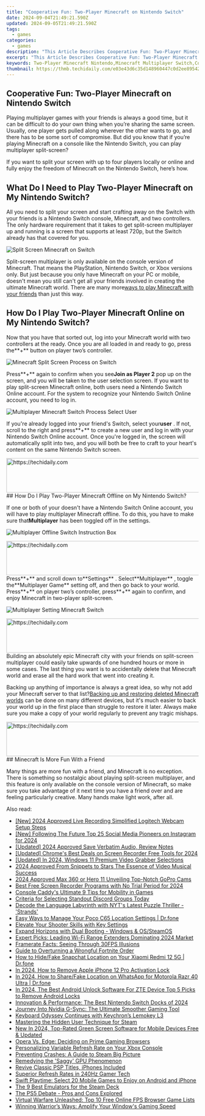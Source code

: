 ```yaml
---
title: "Cooperative Fun: Two-Player Minecraft on Nintendo Switch"
date: 2024-09-04T21:49:21.590Z
updated: 2024-09-05T21:49:21.590Z
tags:
  - games
categories:
  - games
description: "This Article Describes Cooperative Fun: Two-Player Minecraft on Nintendo Switch"
excerpt: "This Article Describes Cooperative Fun: Two-Player Minecraft on Nintendo Switch"
keywords: Two-Player Minecraft Nintendo,Minecraft Multiplayer Switch,Co-Op Minecraft Nintendo Game,Nintendo Minecraft Multiplayer Tips,Two-Player Nintendo Switch Gaming,Minecraft Cooperative Game for Switch,How to Play Two-Player Minecraft Switch
thumbnail: https://thmb.techidaily.com/e03e43d6c35d148960447c0d2ee89542320d7730a8e124f95538e772fc1bdf8a.jpg
---
```


## Cooperative Fun: Two-Player Minecraft on Nintendo Switch

 Playing multiplayer games with your friends is always a good time, but it can be difficult to do your own thing when you’re sharing the same screen. Usually, one player gets pulled along wherever the other wants to go, and there has to be some sort of compromise. But did you know that if you’re playing Minecraft on a console like the Nintendo Switch, you can play multiplayer split-screen?

 If you want to split your screen with up to four players locally or online and fully enjoy the freedom of Minecraft on the Nintendo Switch, here’s how.

## What Do I Need to Play Two-Player Minecraft on My Nintendo Switch?

 All you need to split your screen and start crafting away on the Switch with your friends is a Nintendo Switch console, Minecraft, and two controllers. The only hardware requirement that it takes to get split-screen multiplayer up and running is a screen that supports at least 720p, but the Switch already has that covered for you.

![Split Screen Minecraft on Switch](https://static1.makeuseofimages.com/wordpress/wp-content/uploads/2023/07/img_3176.jpeg)

 Split-screen multiplayer is only available on the console version of Minecraft. That means the PlayStation, Nintendo Switch, or Xbox versions only. But just because you only have Minecraft on your PC or mobile, doesn't mean you still can't get all your friends involved in creating the ultimate Minecraft world. There are many more[ways to play Minecraft with your friends](https://www.makeuseof.com/how-to-play-minecraft-with-friends/) than just this way.

## How Do I Play Two-Player Minecraft Online on My Nintendo Switch?

 Now that you have that sorted out, log into your Minecraft world with two controllers at the ready. Once you are all loaded in and ready to go, press the**+** button on player two’s controller.

![Minecraft Split Screen Process on Switch](https://static1.makeuseofimages.com/wordpress/wp-content/uploads/2023/07/img_3174.jpeg)

 Press**+** again to confirm when you see**Join as Player 2** pop up on the screen, and you will be taken to the user selection screen. If you want to play split-screen Minecraft online, both users need a Nintendo Switch Online account. For the system to recognize your Nintendo Switch Online account, you need to log in.

![Multiplayer Minecraft Switch Process Select User](https://static1.makeuseofimages.com/wordpress/wp-content/uploads/2023/07/img_3175.jpeg)

 If you're already logged into your friend's Switch, select your**user** . If not, scroll to the right and press**+** to create a new user and log in with your Nintendo Switch Online account. Once you're logged in, the screen will automatically split into two, and you will both be free to craft to your heart's content on the same Nintendo Switch screen.

<!-- affiliate ads begin -->
<a href="https://appsumo.8odi.net/c/5597632/2049379/7443" target="_top" id="2049379">
  <img src="//a.impactradius-go.com/display-ad/7443-2049379" border="0" alt="https://techidaily.com" width="728" height="90"/>
</a>
<img height="0" width="0" src="https://appsumo.8odi.net/i/5597632/2049379/7443" style="position:absolute;visibility:hidden;" border="0" />
<!-- affiliate ads end -->
## How Do I Play Two-Player Minecraft Offline on My Nintendo Switch?

 If one or both of your doesn't have a Nintendo Switch Online account, you will have to play multiplayer Minecraft offline. To do this, you have to make sure that**Multiplayer** has been toggled off in the settings.

![Multiplayer Offline Switch Instruction Box](https://static1.makeuseofimages.com/wordpress/wp-content/uploads/2023/07/img_3177.jpeg)

<!-- affiliate ads begin -->
<a href="https://aligracehair.sjv.io/c/5597632/2115937/19272" target="_top" id="2115937">
  <img src="//a.impactradius-go.com/display-ad/19272-2115937" border="0" alt="https://techidaily.com" width="728" height="90"/>
</a>
<img height="0" width="0" src="https://aligracehair.sjv.io/i/5597632/2115937/19272" style="position:absolute;visibility:hidden;" border="0" />
<!-- affiliate ads end -->
 Press**+** and scroll down to**Settings** . Select**Multiplayer** , toggle the**Multiplayer Game** setting off, and then go back to your world. Press**+** on player two’s controller, press**+** again to confirm, and enjoy Minecraft in two-player split-screen.

![Multiplayer Setting Minecraft Switch](https://static1.makeuseofimages.com/wordpress/wp-content/uploads/2023/07/img_3178.jpeg)

<!-- affiliate ads begin -->
<a href="https://aligracehair.sjv.io/c/5597632/1948881/19272" target="_top" id="1948881">
  <img src="//a.impactradius-go.com/display-ad/19272-1948881" border="0" alt="https://techidaily.com" width="728" height="90"/>
</a>
<img height="0" width="0" src="https://aligracehair.sjv.io/i/5597632/1948881/19272" style="position:absolute;visibility:hidden;" border="0" />
<!-- affiliate ads end -->
 Building an absolutely epic Minecraft city with your friends on split-screen multiplayer could easily take upwards of one hundred hours or more in some cases. The last thing you want is to accidentally delete that Minecraft world and erase all the hard work that went into creating it.

 Backing up anything of importance is always a great idea, so why not add your Minecraft server to that list?[Backing up and restoring deleted Minecraft worlds](https://www.makeuseof.com/minecraft-world-how-to-restore/) can be done on many different devices, but it's much easier to back your world up in the first place than struggle to restore it later. Always make sure you make a copy of your world regularly to prevent any tragic mishaps.

<!-- affiliate ads begin -->
<a href="https://aligracehair.sjv.io/c/5597632/1934188/19272" target="_top" id="1934188">
  <img src="//a.impactradius-go.com/display-ad/19272-1934188" border="0" alt="https://techidaily.com" width="728" height="90"/>
</a>
<img height="0" width="0" src="https://aligracehair.sjv.io/i/5597632/1934188/19272" style="position:absolute;visibility:hidden;" border="0" />
<!-- affiliate ads end -->
## Minecraft Is More Fun With a Friend

 Many things are more fun with a friend, and Minecraft is no exception. There is something so nostalgic about playing split-screen multiplayer, and this feature is only available on the console version of Minecraft, so make sure you take advantage of it next time you have a friend over and are feeling particularly creative. Many hands make light work, after all.


<ins class="adsbygoogle"
     style="display:block"
     data-ad-format="autorelaxed"
     data-ad-client="ca-pub-7571918770474297"
     data-ad-slot="1223367746"></ins>



<ins class="adsbygoogle"
     style="display:block"
     data-ad-client="ca-pub-7571918770474297"
     data-ad-slot="8358498916"
     data-ad-format="auto"
     data-full-width-responsive="true"></ins>

<span class="atpl-alsoreadstyle">Also read:</span>
<div><ul>
<li><a href="https://screen-recording.techidaily.com/new-2024-approved-live-recording-simplified-logitech-webcam-setup-steps/"><u>[New] 2024 Approved  Live Recording Simplified  Logitech Webcam Setup Steps</u></a></li>
<li><a href="https://instagram-video-files.techidaily.com/new-following-the-future-top-25-social-media-pioneers-on-instagram-for-2024/"><u>[New] Following The Future  Top 25 Social Media Pioneers on Instagram for 2024</u></a></li>
<li><a href="https://digital-screen-recording.techidaily.com/updated-2024-approved-save-verbatim-audio-review-notes/"><u>[Updated] 2024 Approved  Save Verbatim Audio, Review Notes</u></a></li>
<li><a href="https://screen-video-capture.techidaily.com/updated-chromes-best-deals-on-screen-recorder-free-tools-for-2024/"><u>[Updated] Chrome's Best Deals on Screen Recorder Free Tools for 2024</u></a></li>
<li><a href="https://desktop-recording.techidaily.com/updated-in-2024-windows-11-premium-video-grabber-selections/"><u>[Updated] In 2024, Windows 11  Premium Video Grabber Selections</u></a></li>
<li><a href="https://youtube-stream.techidaily.com/2024-approved-from-snippets-to-stars-the-essence-of-video-musical-success/"><u>2024 Approved  From Snippets to Stars  The Essence of Video Musical Success</u></a></li>
<li><a href="https://article-tips.techidaily.com/2024-approved-max-360-or-hero-11-unveiling-top-notch-gopro-cams/"><u>2024 Approved  Max 360 or Hero 11  Unveiling Top-Notch GoPro Cams</u></a></li>
<li><a href="https://screen-recording.techidaily.com/best-free-screen-recorder-programs-with-no-trial-period-for-2024/"><u>Best Free Screen Recorder Programs with No Trial Period for 2024</u></a></li>
<li><a href="https://games-able.techidaily.com/console-caddys-ultimate-9-tips-for-mobility-in-games/"><u>Console Caddy's Ultimate 9 Tips for Mobility in Games</u></a></li>
<li><a href="https://games-able.techidaily.com/criteria-for-selecting-standout-discord-groups-today/"><u>Criteria for Selecting Standout Discord Groups Today</u></a></li>
<li><a href="https://games-able.techidaily.com/decode-the-language-labyrinth-with-nyts-latest-puzzle-thriller-strands/"><u>Decode the Language Labyrinth with NYT's Latest Puzzle Thriller - 'Strands'</u></a></li>
<li><a href="https://android-location.techidaily.com/easy-ways-to-manage-your-poco-c65-location-settings-drfone-by-drfone-virtual/"><u>Easy Ways to Manage Your Poco C65 Location Settings | Dr.fone</u></a></li>
<li><a href="https://games-able.techidaily.com/elevate-your-shooter-skills-with-key-settings/"><u>Elevate Your Shooter Skills with Key Settings</u></a></li>
<li><a href="https://games-able.techidaily.com/expand-horizons-with-dual-booting-windows-and-ossteamos/"><u>Expand Horizons with Dual Booting - Windows & OS/SteamOS</u></a></li>
<li><a href="https://technical-tips.techidaily.com/expert-picks-leading-wi-fi-range-extenders-dominating-2024-market/"><u>Expert Picks: Leading Wi-Fi Range Extenders Dominating 2024 Market</u></a></li>
<li><a href="https://games-able.techidaily.com/framerate-facts-seeing-through-30fps-illusions/"><u>Framerate Facts: Seeing Through 30FPS Illusions</u></a></li>
<li><a href="https://games-able.techidaily.com/guide-to-overturning-a-wrongful-fortnite-order/"><u>Guide to Overturning a Wrongful Fortnite Order</u></a></li>
<li><a href="https://review-topics.techidaily.com/how-to-hidefake-snapchat-location-on-your-xiaomi-redmi-12-5g-drfone-by-drfone-virtual-android/"><u>How to Hide/Fake Snapchat Location on Your Xiaomi Redmi 12 5G | Dr.fone</u></a></li>
<li><a href="https://activate-lock.techidaily.com/in-2024-how-to-remove-apple-iphone-12-pro-activation-lock-by-drfone-ios/"><u>In 2024, How to Remove Apple iPhone 12 Pro Activation Lock</u></a></li>
<li><a href="https://location-social.techidaily.com/in-2024-how-to-sharefake-location-on-whatsapp-for-motorola-razr-40-ultra-drfone-by-drfone-virtual-android/"><u>In 2024, How to Share/Fake Location on WhatsApp for Motorola Razr 40 Ultra | Dr.fone</u></a></li>
<li><a href="https://sim-unlock.techidaily.com/in-2024-the-best-android-unlock-software-for-zte-device-top-5-picks-to-remove-android-locks-by-drfone-android/"><u>In 2024, The Best Android Unlock Software For ZTE Device Top 5 Picks to Remove Android Locks</u></a></li>
<li><a href="https://games-able.techidaily.com/innovation-and-performance-the-best-nintendo-switch-docks-of-2024/"><u>Innovation & Performance: The Best Nintendo Switch Docks of 2024</u></a></li>
<li><a href="https://games-able.techidaily.com/journey-into-nvidia-g-sync-the-ultimate-smoother-gaming-tool/"><u>Journey Into Nvidia G-Sync: The Ultimate Smoother Gaming Tool</u></a></li>
<li><a href="https://games-able.techidaily.com/keyboard-odyssey-continues-with-keychrons-lemokey-l3/"><u>Keyboard Odyssey Continues with Keychron’s Lemokey L3</u></a></li>
<li><a href="https://games-able.techidaily.com/mastering-the-hidden-user-technique-for-steam/"><u>Mastering the Hidden User Technique for Steam</u></a></li>
<li><a href="https://smart-video-editing.techidaily.com/new-in-2024-top-rated-green-screen-software-for-mobile-devices-free-and-updated/"><u>New In 2024, Top-Rated Green Screen Software for Mobile Devices Free & Updated</u></a></li>
<li><a href="https://games-able.techidaily.com/opera-vs-edge-deciding-on-prime-gaming-browsers/"><u>Opera Vs. Edge: Deciding on Prime Gaming Browsers</u></a></li>
<li><a href="https://games-able.techidaily.com/personalizing-variable-refresh-rate-on-your-xbox-console/"><u>Personalizing Variable Refresh Rate on Your Xbox Console</u></a></li>
<li><a href="https://games-able.techidaily.com/preventing-crashes-a-guide-to-steam-big-picture/"><u>Preventing Crashes: A Guide to Steam Big Picture</u></a></li>
<li><a href="https://games-able.techidaily.com/remedying-the-saggy-gpu-phenomenon/"><u>Remedying the 'Saggy' GPU Phenomenon</u></a></li>
<li><a href="https://games-able.techidaily.com/revive-classic-psp-titles-iphones-included/"><u>Revive Classic PSP Titles, iPhones Included</u></a></li>
<li><a href="https://games-able.techidaily.com/superior-refresh-rates-in-240hz-gamer-tech/"><u>Superior Refresh Rates in 240Hz Gamer Tech</u></a></li>
<li><a href="https://games-able.techidaily.com/swift-playtime-select-20-mobile-games-to-enjoy-on-android-and-iphone/"><u>Swift Playtime: Select 20 Mobile Games to Enjoy on Android and iPhone</u></a></li>
<li><a href="https://games-able.techidaily.com/the-9-best-emulators-for-the-steam-deck/"><u>The 9 Best Emulators for the Steam Deck</u></a></li>
<li><a href="https://games-able.techidaily.com/the-ps5-debate-pros-and-cons-explored/"><u>The PS5 Debate - Pros and Cons Explored</u></a></li>
<li><a href="https://games-able.techidaily.com/virtual-warfare-unleashed-top-10-free-online-fps-browser-game-lists/"><u>Virtual Warfare Unleashed: Top 10 Free Online FPS Browser Game Lists</u></a></li>
<li><a href="https://games-able.techidaily.com/winning-warriors-ways-amplify-your-windows-gaming-speed/"><u>Winning Warrior’s Ways: Amplify Your Window's Gaming Speed</u></a></li>
</ul></div>
